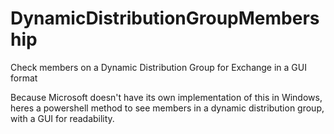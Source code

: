 # DynamicDistributionGroupMembership
Check members on a Dynamic Distribution Group for Exchange in a GUI format

Because Microsoft doesn't have its own implementation of this in Windows, heres a powershell method to see members in a dynamic distribution group, with a GUI for readability.
